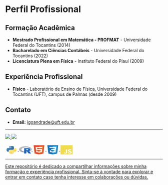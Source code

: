# Perfil Profissional

## Formação Acadêmica

- **Mestrado Profissional em Matemática - PROFMAT** - Universidade Federal do Tocantins (2014)
- **Bacharelado em Ciências Contábeis** - Universidade Federal do Tocantins (2022)
- **Licenciatura Plena em Física** - Instituto Federal do Piauí (2009)

## Experiência Profissional

- **Físico** - Laboratório de Ensino de Física, Universidade Federal do Tocantins (UFT), campus de Palmas (desde 2009)

## Contato

- **Email:** [igoandrade@uft.edu.br](mailto:igoandrade@uft.edu.br)

---
<div>
    <a href="https://github.com/iandrade-uft">
    <img height="200em" src="https://github-readme-stats.vercel.app/api?username=iandrade-uft&show_icons=true&theme=dracula&include_all_commits=true&count_private=true"/>
    <img height="200em" src="https://github-readme-stats.vercel.app/api/top-langs/?username=iandrade-uft&layout=compact&langs_count=16&theme=dracula"/>
</div>


<div style="display: inline_block"><br>
  <img align="center" alt="igo-Python" height="30" width="40" src="https://raw.githubusercontent.com/devicons/devicon/master/icons/python/python-original.svg">
  <img align="center" alt="igo-R" height="30" width="40" src="https://raw.githubusercontent.com/devicons/devicon/master/icons/r/r-original.svg">
  <img align="center" alt="igo-HTML" height="30" width="40" src="https://raw.githubusercontent.com/devicons/devicon/master/icons/html5/html5-original.svg">
  <img align="center" alt="igo-CSS" height="30" width="40" src="https://raw.githubusercontent.com/devicons/devicon/master/icons/css3/css3-original.svg">
  <img align="center" alt="igo-Js" height="30" width="40" src="https://raw.githubusercontent.com/devicons/devicon/master/icons/javascript/javascript-plain.svg">
</div>



---

Este repositório é dedicado a compartilhar informações sobre minha formação e experiência profissional. Sinta-se à vontade para explorar e entrar em contato caso tenha interesse em colaborações ou dúvidas.
